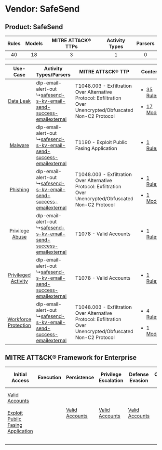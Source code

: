Vendor: SafeSend
================
Product: SafeSend
-----------------
| Rules | Models | MITRE ATT&CK® TTPs | Activity Types | Parsers |
|:-----:|:------:|:------------------:|:--------------:|:-------:|
|  40   |   18   |         3          |       1        |    0    |

|    Use-Case    | Activity Types/Parsers    | MITRE ATT&CK® TTP    | Content    |
|:----:| ---- | ---- | ---- |
|    [Data Leak](../../../UseCases/uc_data_leak.md)    |  dlp-email-alert-out<br> ↳[safesend-s-kv-email-send-success-emailexternal](Ps/pC_safesendskvemailsendsuccessemailexternal.md)<br> | T1048.003 - Exfiltration Over Alternative Protocol: Exfiltration Over Unencrypted/Obfuscated Non-C2 Protocol<br> | [<ul><li>35 Rules</li></ul><ul><li>17 Models</li></ul>](RM/r_m_safesend_safesend_Data_Leak.md)          |
|    [Malware](../../../UseCases/uc_malware.md)    |  dlp-email-alert-out<br> ↳[safesend-s-kv-email-send-success-emailexternal](Ps/pC_safesendskvemailsendsuccessemailexternal.md)<br> | T1190 - Exploit Public Fasing Application<br>    | [<ul><li>1 Rules</li></ul>](RM/r_m_safesend_safesend_Malware.md)    |
|    [Phishing](../../../UseCases/uc_phishing.md)    |  dlp-email-alert-out<br> ↳[safesend-s-kv-email-send-success-emailexternal](Ps/pC_safesendskvemailsendsuccessemailexternal.md)<br> | T1048.003 - Exfiltration Over Alternative Protocol: Exfiltration Over Unencrypted/Obfuscated Non-C2 Protocol<br> | [<ul><li>1 Rules</li></ul><ul><li>1 Models</li></ul>](RM/r_m_safesend_safesend_Phishing.md)    |
|      [Privilege Abuse](../../../UseCases/uc_privilege_abuse.md)      |  dlp-email-alert-out<br> ↳[safesend-s-kv-email-send-success-emailexternal](Ps/pC_safesendskvemailsendsuccessemailexternal.md)<br> | T1078 - Valid Accounts<br>    | [<ul><li>1 Rules</li></ul>](RM/r_m_safesend_safesend_Privilege_Abuse.md)    |
|  [Privileged Activity](../../../UseCases/uc_privileged_activity.md)  |  dlp-email-alert-out<br> ↳[safesend-s-kv-email-send-success-emailexternal](Ps/pC_safesendskvemailsendsuccessemailexternal.md)<br> | T1078 - Valid Accounts<br>    | [<ul><li>1 Rules</li></ul>](RM/r_m_safesend_safesend_Privileged_Activity.md)    |
| [Workforce Protection](../../../UseCases/uc_workforce_protection.md) |  dlp-email-alert-out<br> ↳[safesend-s-kv-email-send-success-emailexternal](Ps/pC_safesendskvemailsendsuccessemailexternal.md)<br> | T1048.003 - Exfiltration Over Alternative Protocol: Exfiltration Over Unencrypted/Obfuscated Non-C2 Protocol<br> | [<ul><li>4 Rules</li></ul><ul><li>1 Models</li></ul>](RM/r_m_safesend_safesend_Workforce_Protection.md) |

MITRE ATT&CK® Framework for Enterprise
--------------------------------------
| Initial Access                                                                                                                                            | Execution | Persistence                                                         | Privilege Escalation                                                | Defense Evasion                                                     | Credential Access | Discovery | Lateral Movement | Collection | Command and Control | Exfiltration                                                                                                                                                                                                                                         | Impact |
| --------------------------------------------------------------------------------------------------------------------------------------------------------- | --------- | ------------------------------------------------------------------- | ------------------------------------------------------------------- | ------------------------------------------------------------------- | ----------------- | --------- | ---------------- | ---------- | ------------------- | ---------------------------------------------------------------------------------------------------------------------------------------------------------------------------------------------------------------------------------------------------- | ------ |
| [Valid Accounts](https://attack.mitre.org/techniques/T1078)<br><br>[Exploit Public Fasing Application](https://attack.mitre.org/techniques/T1190)<br><br> |           | [Valid Accounts](https://attack.mitre.org/techniques/T1078)<br><br> | [Valid Accounts](https://attack.mitre.org/techniques/T1078)<br><br> | [Valid Accounts](https://attack.mitre.org/techniques/T1078)<br><br> |                   |           |                  |            |                     | [Exfiltration Over Alternative Protocol](https://attack.mitre.org/techniques/T1048)<br><br>[Exfiltration Over Alternative Protocol: Exfiltration Over Unencrypted/Obfuscated Non-C2 Protocol](https://attack.mitre.org/techniques/T1048/003)<br><br> |        |